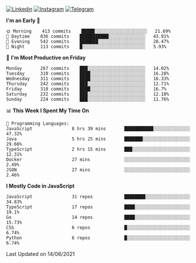 [![Linkedin](https://img.shields.io/badge/-Archie-blue?style=flat-square&labelColor=gray&logo=Linkedin&logoColor=white&link=https://www.linkedin.com/in/archisdi)](https://www.linkedin.com/in/archisdi)
[![Instagram](https://img.shields.io/badge/-@archisdi-orange?style=flat-square&labelColor=gray&logo=Instagram&logoColor=white&link=https://www.instagram.com/archisdi)](https://www.instagram.com/archisdi)
[![Telegram](https://img.shields.io/badge/-aai-informational?style=flat-square&labelColor=gray&logo=telegram&logoColor=white&link=https://t.me/archisdi)](https://t.me/archisdi)

<!--START_SECTION:waka-->
**I'm an Early 🐤** 

```text
🌞 Morning    413 commits    █████░░░░░░░░░░░░░░░░░░░░   21.69% 
🌆 Daytime    836 commits    ███████████░░░░░░░░░░░░░░   43.91% 
🌃 Evening    542 commits    ███████░░░░░░░░░░░░░░░░░░   28.47% 
🌙 Night      113 commits    █░░░░░░░░░░░░░░░░░░░░░░░░   5.93%

```
📅 **I'm Most Productive on Friday** 

```text
Monday       267 commits    ███░░░░░░░░░░░░░░░░░░░░░░   14.02% 
Tuesday      310 commits    ████░░░░░░░░░░░░░░░░░░░░░   16.28% 
Wednesday    311 commits    ████░░░░░░░░░░░░░░░░░░░░░   16.33% 
Thursday     242 commits    ███░░░░░░░░░░░░░░░░░░░░░░   12.71% 
Friday       318 commits    ████░░░░░░░░░░░░░░░░░░░░░   16.7% 
Saturday     232 commits    ███░░░░░░░░░░░░░░░░░░░░░░   12.18% 
Sunday       224 commits    ███░░░░░░░░░░░░░░░░░░░░░░   11.76%

```


📊 **This Week I Spent My Time On** 

```text
💬 Programming Languages: 
JavaScript               8 hrs 39 mins       ███████████░░░░░░░░░░░░░░   47.32% 
Java                     5 hrs 25 mins       ███████░░░░░░░░░░░░░░░░░░   29.66% 
TypeScript               2 hrs 15 mins       ███░░░░░░░░░░░░░░░░░░░░░░   12.31% 
Docker                   27 mins             ░░░░░░░░░░░░░░░░░░░░░░░░░   2.49% 
JSON                     27 mins             ░░░░░░░░░░░░░░░░░░░░░░░░░   2.46%

```

**I Mostly Code in JavaScript** 

```text
JavaScript               31 repos            ████████░░░░░░░░░░░░░░░░░   34.83% 
TypeScript               17 repos            ████░░░░░░░░░░░░░░░░░░░░░   19.1% 
Go                       14 repos            ████░░░░░░░░░░░░░░░░░░░░░   15.73% 
CSS                      6 repos             █░░░░░░░░░░░░░░░░░░░░░░░░   6.74% 
Python                   6 repos             █░░░░░░░░░░░░░░░░░░░░░░░░   6.74%

```



 Last Updated on 14/06/2021
<!--END_SECTION:waka-->